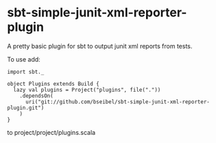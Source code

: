 sbt-simple-junit-xml-reporter-plugin
====================================

A pretty basic plugin for sbt to output junit xml reports from tests.

To use add:
   
	import sbt._

	object Plugins extends Build {
	  lazy val plugins = Project("plugins", file("."))
	    .dependsOn(
	      uri("git://github.com/bseibel/sbt-simple-junit-xml-reporter-plugin.git")
	    )
	}


to project/project/plugins.scala
